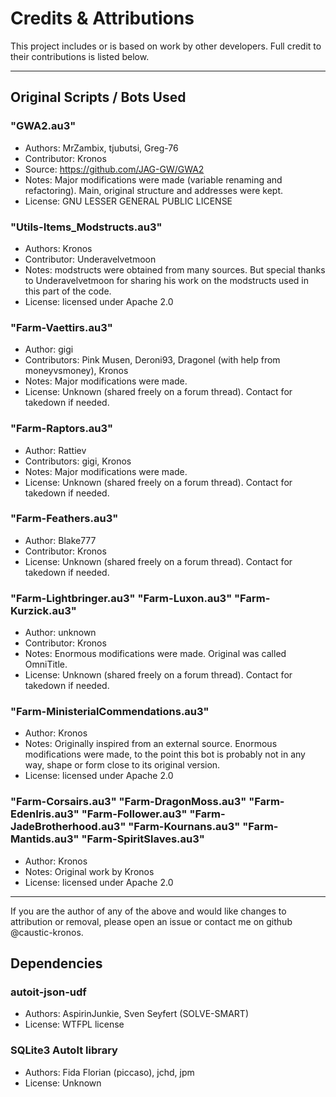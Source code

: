 # Credits & Attributions

This project includes or is based on work by other developers. Full credit to their contributions is listed below.

---

## Original Scripts / Bots Used

### "GWA2.au3"
- Authors: MrZambix, tjubutsi, Greg-76
- Contributor: Kronos
- Source: https://github.com/JAG-GW/GWA2
- Notes: Major modifications were made (variable renaming and refactoring). Main, original structure and addresses were kept.
- License: GNU LESSER GENERAL PUBLIC LICENSE

### "Utils-Items_Modstructs.au3"
- Authors: Kronos
- Contributor: Underavelvetmoon
- Notes: modstructs were obtained from many sources.
But special thanks to Underavelvetmoon for sharing his work on the modstructs used in this part of the code.
- License: licensed under Apache 2.0

### "Farm-Vaettirs.au3"
- Author: gigi
- Contributors: Pink Musen, Deroni93, Dragonel (with help from moneyvsmoney), Kronos
- Notes: Major modifications were made.
- License: Unknown (shared freely on a forum thread). Contact for takedown if needed.

### "Farm-Raptors.au3"
- Author: Rattiev
- Contributors: gigi, Kronos
- Notes: Major modifications were made.
- License: Unknown (shared freely on a forum thread). Contact for takedown if needed.

### "Farm-Feathers.au3"
- Author: Blake777
- Contributor: Kronos
- License: Unknown (shared freely on a forum thread). Contact for takedown if needed.

### "Farm-Lightbringer.au3" "Farm-Luxon.au3" "Farm-Kurzick.au3"
- Author: unknown
- Contributor: Kronos
- Notes: Enormous modifications were made. Original was called OmniTitle.
- License: Unknown (shared freely on a forum thread). Contact for takedown if needed.

### "Farm-MinisterialCommendations.au3"
- Author: Kronos
- Notes: Originally inspired from an external source.
Enormous modifications were made, to the point this bot is probably not in any way, shape or form close to its original version.
- License: licensed under Apache 2.0

### "Farm-Corsairs.au3" "Farm-DragonMoss.au3" "Farm-EdenIris.au3" "Farm-Follower.au3" "Farm-JadeBrotherhood.au3" "Farm-Kournans.au3" "Farm-Mantids.au3" "Farm-SpiritSlaves.au3"
- Author: Kronos
- Notes: Original work by Kronos
- License: licensed under Apache 2.0

---

If you are the author of any of the above and would like changes to attribution or removal, please open an issue or contact me on github @caustic-kronos.


## Dependencies

### autoit-json-udf
- Authors: AspirinJunkie, Sven Seyfert (SOLVE-SMART)
- License: WTFPL license

### SQLite3 AutoIt library
- Authors: Fida Florian (piccaso), jchd, jpm
- License: Unknown